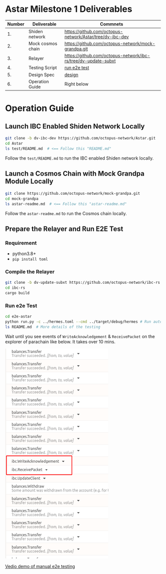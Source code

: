 # Astar Milestone 1 Deliverables

| Number | Deliverable       | Commnets                                                |
| ------ | ----------------- | ------------------------------------------------------------ |
| 1.     | Shiden network  | https://github.com/octopus-network/Astar/tree/dv-ibc-dev       |
| 2.     | Mock cosmos chain | https://github.com/octopus-network/mock-grandpa.git |
| 3.     | Relayer           | https://github.com/octopus-network/ibc-rs/tree/dv-update-subxt |
| 4.     | Testing Script    | [run e2e test](#run-e2e-test)            |
| 5.     | Design Spec       |  [design](./design.md)                                                            |
| 6.     | Operation Guide       |  Right below                                                            |

# Operation Guide
## Launch IBC Enabled Shiden Network Locally
```bash
git clone -b dv-ibc-dev https://github.com/octopus-network/Astar.git 
cd Astar
ls test/README.md  # <== Follow this "README.md"
```
Follow the `test/README.md` to run the IBC enabled Shiden network locally.

## Launch a Cosmos Chain with Mock Grandpa Module Locally
```bash
git clone https://github.com/octopus-network/mock-grandpa.git 
cd mock-grandpa
ls astar-readme.md  # <== Follow this "astar-readme.md"
```
Follow the `astar-readme.md` to run the Cosmos chain locally.

## Prepare the Relayer and Run E2E Test
### Requirement
* python3.8+
* `pip install toml`

### Compile the Relayer
```bash
git clone -b dv-update-subxt https://github.com/octopus-network/ibc-rs.git
cd ibc-rs
cargo build
```

### Run e2e Test
```bash
cd e2e-astar
python run.py -c ../hermes.toml --cmd ../target/debug/hermes # Run automatic e2e testing
ls README.md  # More details of the testing 
```
Wait until you see events of `WriteAcknowledgement` & `ReceivePacket` on the explorer of parachain like below. It takes over 10 mins.

![e2e](resouces/e2e.png)

[Vedio demo of manual e2e testing](https://www.youtube.com/watch?v=q7LH2JOie8I&list=PLBqQVBYSx66Nxq6J2CR1qvPi4Y50I75g9)